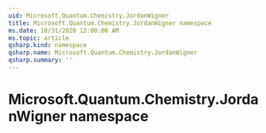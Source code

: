 ```yaml
---
uid: Microsoft.Quantum.Chemistry.JordanWigner
title: Microsoft.Quantum.Chemistry.JordanWigner namespace
ms.date: 10/31/2020 12:00:00 AM
ms.topic: article
qsharp.kind: namespace
qsharp.name: Microsoft.Quantum.Chemistry.JordanWigner
qsharp.summary: ''
---
```


# Microsoft.Quantum.Chemistry.JordanWigner namespace



